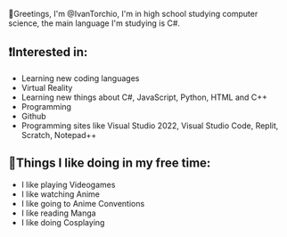 👋Greetings, I'm @IvanTorchio, I'm in high school studying computer science, the main language I'm studying is C#.

## ❗Interested in:

- Learning new coding languages
- Virtual Reality
- Learning new things about C#, JavaScript, Python, HTML and C++
- Programming
- Github
- Programming sites like Visual Studio 2022, Visual Studio Code, Replit, Scratch, Notepad++

## 🗿Things I like doing in my free time:

- I like playing Videogames
- I like watching Anime
- I like going to Anime Conventions
- I like reading Manga
- I like doing Cosplaying
